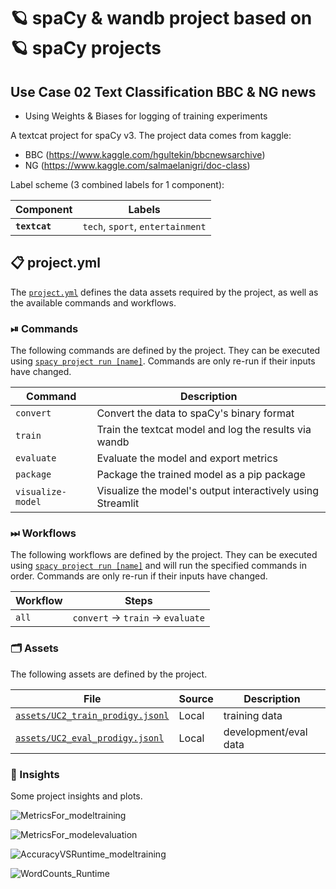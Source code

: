 <!-- SPACY PROJECT: AUTO-GENERATED DOCS START (do not remove) -->

# 🪐 spaCy & wandb project based on 🪐 spaCy projects
## Use Case 02 Text Classification BBC & NG news
+ Using Weights & Biases for logging of training experiments

A textcat project for spaCy v3. The project data comes from kaggle: 
+ BBC (https://www.kaggle.com/hgultekin/bbcnewsarchive)
+ NG (https://www.kaggle.com/salmaelanigri/doc-class)


Label scheme (3 combined labels for 1 component):

| Component | Labels |
| --- | --- |
| **`textcat`** | `tech`, `sport`, `entertainment` |


## 📋 project.yml

The [`project.yml`](project.yml) defines the data assets required by the
project, as well as the available commands and workflows.

### ⏯ Commands

The following commands are defined by the project. They
can be executed using [`spacy project run [name]`](https://spacy.io/api/cli#project-run).
Commands are only re-run if their inputs have changed.

| Command | Description |
| --- | --- |
| `convert` | Convert the data to spaCy's binary format |
| `train` | Train the textcat model and log the results via wandb |
| `evaluate` | Evaluate the model and export metrics |
| `package` | Package the trained model as a pip package |
| `visualize-model` | Visualize the model's output interactively using Streamlit |

### ⏭ Workflows

The following workflows are defined by the project. They
can be executed using [`spacy project run [name]`](https://spacy.io/api/cli#project-run)
and will run the specified commands in order. Commands are only re-run if their
inputs have changed.

| Workflow | Steps |
| --- | --- |
| `all` | `convert` &rarr; `train` &rarr; `evaluate` |

### 🗂 Assets

The following assets are defined by the project.

| File | Source | Description |
| --- | --- | --- |
| [`assets/UC2_train_prodigy.jsonl`](assets/UC2_train_prodigy.jsonl) | Local | training data |
| [`assets/UC2_eval_prodigy.jsonl`](assets/UC2_eval_prodigy.jsonl) | Local | development/eval data |


### 💯 Insights

Some project insights and plots.

![MetricsFor_modeltraining](https://user-images.githubusercontent.com/52454409/133275693-87876529-04cf-4af9-9ee3-33764027c8f1.png)

![MetricsFor_modelevaluation](https://user-images.githubusercontent.com/52454409/133275728-a00e44d3-2950-4507-a1d9-1217fe6bbd5a.png)

![AccuracyVSRuntime_modeltraining](https://user-images.githubusercontent.com/52454409/133275761-38e90116-834b-4ee3-9709-ffb14ca89166.png)

![WordCounts_Runtime](https://user-images.githubusercontent.com/52454409/133275794-ce96277e-14a9-404f-bb94-4e6ef02e3963.png)




<!-- SPACY PROJECT: AUTO-GENERATED DOCS END (do not remove) -->
